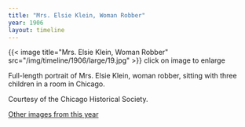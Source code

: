 ```yaml
---
title: "Mrs. Elsie Klein, Woman Robber"
year: 1906
layout: timeline
---
```


{{< image title="Mrs. Elsie Klein, Woman Robber" src="/img/timeline/1906/large/19.jpg" >}}
click on image to enlarge

Full-length portrait of Mrs. Elsie Klein, woman robber, sitting with three children in a room in Chicago. 

Courtesy of the Chicago Historical Society. 

[Other images from this year](/historical/timeline/1906)